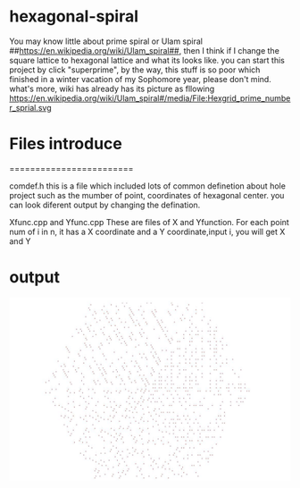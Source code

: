 # hexagonal-spiral

  You may know little about prime spiral or Ulam spiral ##https://en.wikipedia.org/wiki/Ulam_spiral##, then I think if I change the square lattice to hexagonal lattice and what its looks like.
  you can start this project by click "superprime", by the way, this stuff is so poor which finished in a winter vacation of my Sophomore year, please don't mind.
  what's more, wiki has already has its picture as fllowing
https://en.wikipedia.org/wiki/Ulam_spiral#/media/File:Hexgrid_prime_number_sprial.svg



# Files introduce
========================

comdef.h
	this is a file which included lots of common definetion about hole project such as the mumber of point, coordinates of hexagonal
center. you can look diferent output by changing the defination.

Xfunc.cpp and Yfunc.cpp
	These are  files of X and Yfunction. For each point num of i in n, it has a X coordinate and a Y coordinate,input i, you will get X and Y


# output

 ![image](https://github.com/xdr940/-hexagonal-spiral/blob/master/test.jpg)
